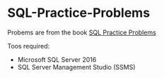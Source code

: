 # SQL-Practice-Problems

Probems are from the book <a href="https://sqlpracticeproblems.com/">SQL Practice Problems</a>

Toos required: 
<ul>
  <li> Microsoft SQL Server 2016 </li>
  <li> SQL Server Management Studio (SSMS) </li>
</ul>
